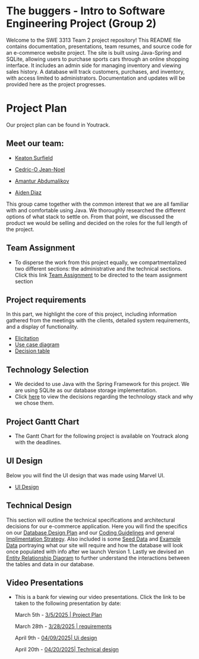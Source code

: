 # **The buggers - Intro to Software Engineering Project (Group 2)**

Welcome to the SWE 3313 Team 2 project repository! This README file contains documentation, presentations, team resumes, and source code for an e-commerce website project. The site is built using Java-Spring and SQLite, allowing users to purchase sports cars through an online shopping interface. It includes an admin side for managing inventory and viewing sales history. A database will track customers, purchases, and inventory, with access limited to administrators. Documentation and updates will be provided here as the project progresses.



# **Project Plan**
Our project plan can be found in Youtrack.

## Meet our team: 
 - [Keaton Surfield](/Resumes/Keaton_Resume.md)


 - [Cedric-O Jean-Noel](/Resumes/Cedric_Resume.md)


 - [Amantur Abdumalikov](/Resumes/Amantur_Resume.md)


 - [Aiden Diaz](/Resumes/Aiden_Resume.md)

   
This group came together with the common interest that we are all familiar with and comfortable using Java.
We thoroughly researched the different options of what stack to settle on. 
From that point, we discussed the product we would be selling and decided on the roles for the full length of the
project.
## Team Assignment


- To disperse the work from this project equally, we compartmentalized two different sections: the administrative and the technical sections. Click this link [Team Assignment](Team_Assignments.md) to be directed to the team assignment section

## **Project requirements**

In this part, we highlight the core of this project, including information gathered from the meetings with the clients, detailed system requirements, and a display of functionality.
- [Elicitation ](Requirements_Elicitation.md)
- [Use case diagram](UseCase_Diagram.png)
- [Decision table](Decision_Tables.md)


## **Technology Selection**


- We decided to use Java with the Spring Framework for this project. We are using SQLite as our database storage implementation.
- Click [here](/Technology_Requirements.md) to view the decisions regarding the technology stack and why we chose them.

## **Project Gantt Chart**
- The Gantt Chart for the following project is available on Youtrack along with the deadlines.

## **UI Design** 
 Below you will find the UI design that was made using Marvel UI.
- [UI Design](https://marvelapp.com/prototype/g11bcj3)

## **Technical Design** 
 This section will outline the technical specifications and architectural decisions for our e-commerce application. Here you will find the specifics on our [Database Design Plan](https://github.com/cjeannoel2005/swe1-project/blob/main/Technical%20Design/Data_Storage_Plan.md) and our [Coding Guidelines](https://github.com/cjeannoel2005/swe1-project/blob/main/Technical%20Design/Coding_Rules.md) and general [Implimentation Strategy](https://github.com/cjeannoel2005/swe1-project/blob/main/Technical%20Design/Implementation_Information.md). Also included is some [Seed Data](https://github.com/cjeannoel2005/swe1-project/blob/main/Technical%20Design/Seed_Data.md) and [Example Data](https://github.com/cjeannoel2005/swe1-project/blob/main/Technical%20Design/Example_Data.md) portraying what our site will require and how the database will look once populated with info after we launch Version 1. Lastly we devised an [Entity Relationship Diagram](https://github.com/cjeannoel2005/swe1-project/blob/main/Technical%20Design/ERD_Diagram.md) to further understand the interactions between the tables and data in our database.

## **Video Presentations**
- This is a bank for viewing our video presentations. Click the link to be taken to the following presentation by date:

  March 5th - [3/5/2025 | Project Plan](https://drive.google.com/file/d/1vihgnnPd1iwCRjwvhvswsGPNx3Gf1c9d/view?usp=sharing)


  March 28th - [3/28/2025 | requirements](https://www.loom.com/share/dad85f7540b1487fab6938aa0f2f6190?sid=74e2d9ec-310f-4e2b-9b2a-96f44f24dd3c)

  April 9th -  [04/09/2025| Ui design](https://www.loom.com/share/6f1c8116b0e349b682e3227df03ed0c6?t=1&sid=f79782f0-888a-43c4-8a1e-79d890167ad2)

  April 20th -  [04/20/2025| Technical design](https://drive.google.com/file/d/1N5uougCBweKeJw_ngrXf8bhQMXk4-c26/view?usp=sharing)
